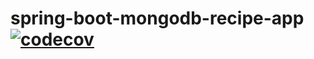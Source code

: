 # spring-boot-mongodb-recipe-app [![codecov](https://codecov.io/gh/BIRSAx2/spring-boot-mongodb-recipe-app/branch/master/graph/badge.svg?token=9F6Z1HSA0E)](https://codecov.io/gh/BIRSAx2/spring-boot-mongodb-recipe-app)
